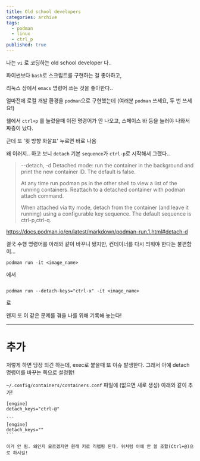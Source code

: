 ```yaml
---
title: Old school developers
categories: archive
tags:
  - podman
  - linux
  - ctrl_p
published: true
---
```

나는 `vi` 로 코딩하는 old school developer 다..

파이썬보다 `bash`로 스크립트를 구현하는 걸 좋아하고,

리눅스 상에서 `emacs` 명령어 쓰는 것을 좋아한다..


얼마전에 로컬 개발 환경을 `podman`으로 구현했는데 (여러분 `podman` 쓰세요, 두 번 쓰세요!)

쉘에서 `ctrl+p` 를 눌렀을때 이전 명령어가 안 나오고, 스페이스 바 등을 눌러야 나와서 짜증이 났다.

근데 또 '윗 방향 화살표' 누르면 바로 나옴


왜 이러지.. 하고 보니 `detach` 기본 `sequence`가 `ctrl-p`로 시작해서 그랬다..

> --detach, -d
> Detached mode: run the container in the background and print the new container ID. The default is false.
> 
> At any time run podman ps in the other shell to view a list of the running containers. Reattach to a detached container with podman attach command.
> 
> When attached via tty mode, detach from the container (and leave it running) using a configurable key sequence. The default sequence is ctrl-p,ctrl-q.

https://docs.podman.io/en/latest/markdown/podman-run.1.html#detach-d


결국 수행 명령어를 아래와 같이 바꾸니 됐지만, 컨테이너를 다시 띄워야 한다는 불편함이...

```
podman run -it <image_name>
```
에서
```

podman run --detach-keys="ctrl-x" -it <image_name>
```
로

왠지 또 이 같은 문제를 겪을 나를 위해 기록해 놓는다!

----
# 추가
저렇게 하면 당장 되긴 하는데, exec로 붙을때 또 이슈 발생한다.
그래서 아예 detach 명령어를 바꾸는 쪽으로 설정함!

`~/.config/containers/containers.conf` 
파일에 (없으면 새로 생성) 아래와 같이 추가!

```
[engine]
detach_keys="ctrl-@"
```

~~~detach를 아예 안해서 없애도 된다, 하면 아래와 같이 emtpy string ~~
```
[engine]
detach_keys=""
```

이거 안 됨. 왜인지 모르겠지만 원래 키로 리맵핑 된다. 위처럼 아예 안 쓸 조합(Ctrl+@)으로 하시길!